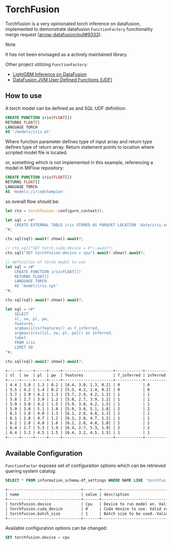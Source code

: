 # TorchFusion

Torchfusion is a very opinionated torch inference on datafusion, implemented to demonstrate datafusion `FunctionFactory` functionality merge request ([arrow-datafusion/pull#9333](https://github.com/apache/arrow-datafusion/pull/9333)).

> [!NOTE]
> It has not been envisaged as a actively maintained library.

Other project utilizing `FunctionFactory`:

- [LightGBM Inference on DataFusion](https://github.com/milenkovicm/lightfusion)
- [DataFusion JVM User Defined Functions (UDF)](https://github.com/milenkovicm/adhesive)

## How to use

A torch model can be defined as and SQL UDF definition:

```sql
CREATE FUNCTION iris(FLOAT[])
RETURNS FLOAT[]
LANGUAGE TORCH
AS '/models/iris.pt'
```

Where function parameter defines type of input array and return type defines type of return array.
Return statement points to location where scripted model file is located.

or, something which is not implemented in this example, referencing a model in MlFlow repository:

```sql
CREATE FUNCTION iris(FLOAT[])
RETURNS FLOAT[]
LANGUAGE TORCH
AS 'models:/iris@champion'
```

so overall flow should be:

```rust
let ctx = torchfusion::configure_context();

let sql = r#"
    CREATE EXTERNAL TABLE iris STORED AS PARQUET LOCATION 'data/iris.snappy.parquet';
"#;

ctx.sql(sql).await?.show().await?;

// ctx.sql("SET torch.cuda_device = 0").await?;
ctx.sql("SET torchfusion.device = cpu").await?.show().await?;

// definition of torch model to use
let sql = r#"
    CREATE FUNCTION iris(FLOAT[])
    RETURNS FLOAT[]
    LANGUAGE TORCH
    AS 'model/iris.spt'
"#;

ctx.sql(sql).await?.show().await?;

let sql = r#"
    SELECT 
    sl, sw, pl, pw,
    features, 
    argmax(iris(features)) as f_inferred, 
    argmax(iris([sl, sw, pl, pw])) as inferred, 
    label
    FROM iris 
    LIMIT 50
"#;

ctx.sql(sql).await?.show().await?;
```

```txt
+-----+-----+-----+-----+----------------------+------------+----------+-------+
| sl  | sw  | pl  | pw  | features             | f_inferred | inferred | label |
+-----+-----+-----+-----+----------------------+------------+----------+-------+
| 4.4 | 3.0 | 1.3 | 0.2 | [4.4, 3.0, 1.3, 0.2] | 0          | 0        | 0     |
| 5.5 | 4.2 | 1.4 | 0.2 | [5.5, 4.2, 1.4, 0.2] | 0          | 0        | 0     |
| 5.7 | 2.9 | 4.2 | 1.3 | [5.7, 2.9, 4.2, 1.3] | 1          | 1        | 1     |
| 5.8 | 2.7 | 3.9 | 1.2 | [5.8, 2.7, 3.9, 1.2] | 1          | 1        | 1     |
| 5.9 | 3.0 | 4.2 | 1.5 | [5.9, 3.0, 4.2, 1.5] | 1          | 1        | 1     |
| 5.9 | 3.0 | 5.1 | 1.8 | [5.9, 3.0, 5.1, 1.8] | 2          | 2        | 2     |
| 6.1 | 2.8 | 4.0 | 1.3 | [6.1, 2.8, 4.0, 1.3] | 1          | 1        | 1     |
| 6.1 | 2.8 | 4.7 | 1.2 | [6.1, 2.8, 4.7, 1.2] | 1          | 1        | 1     |
| 6.2 | 2.8 | 4.8 | 1.8 | [6.2, 2.8, 4.8, 1.8] | 2          | 2        | 2     |
| 6.4 | 2.7 | 5.3 | 1.9 | [6.4, 2.7, 5.3, 1.9] | 2          | 2        | 2     |
| 6.4 | 3.2 | 4.5 | 1.5 | [6.4, 3.2, 4.5, 1.5] | 1          | 1        | 1     |
+-----+-----+-----+-----+----------------------+------------+----------+-------+
```

## Available Configuration

`FunctionFactor` exposes set of configuraiton options which can be retrieved quering system catalog:

```sql
SELECT * FROM information_schema.df_settings WHERE NAME LIKE 'torchfusion%'
```

```txt
+--------------------------------+-------+--------------------------------------------------------------------------------------+
| name                           | value | description                                                                          |
+--------------------------------+-------+--------------------------------------------------------------------------------------+
| torchfusion.device             | Cpu   | Device to run model on. Valid values 'cpu', 'cuda', 'mps', 'vulkan'. Default: 'cpu'  |
| torchfusion.cuda_device        | 0     | Cuda device to use. Valid value positive integer. Default: 0                         |
| torchfusion.batch_size         | 1     | Batch size to be used. Valid value positive non-zero integers. Default: 1            |
+--------------------------------+-------+--------------------------------------------------------------------------------------+
```

Available configuration options can be changed:

```sql
SET torchfusion.device = cpu
```
